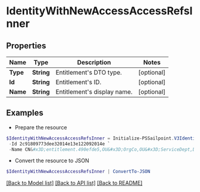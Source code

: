 # IdentityWithNewAccessAccessRefsInner
## Properties

Name | Type | Description | Notes
------------ | ------------- | ------------- | -------------
**Type** | **String** | Entitlement&#39;s DTO type. | [optional] 
**Id** | **String** | Entitlement&#39;s ID. | [optional] 
**Name** | **String** | Entitlement&#39;s display name. | [optional] 

## Examples

- Prepare the resource
```powershell
$IdentityWithNewAccessAccessRefsInner = Initialize-PSSailpoint.V3IdentityWithNewAccessAccessRefsInner  -Type ENTITLEMENT `
 -Id 2c91809773dee32014e13e122092014e `
 -Name CN&#x3D;entitlement.490efde5,OU&#x3D;OrgCo,OU&#x3D;ServiceDept,DC&#x3D;HQAD,DC&#x3D;local
```

- Convert the resource to JSON
```powershell
$IdentityWithNewAccessAccessRefsInner | ConvertTo-JSON
```

[[Back to Model list]](../README.md#documentation-for-models) [[Back to API list]](../README.md#documentation-for-api-endpoints) [[Back to README]](../README.md)

